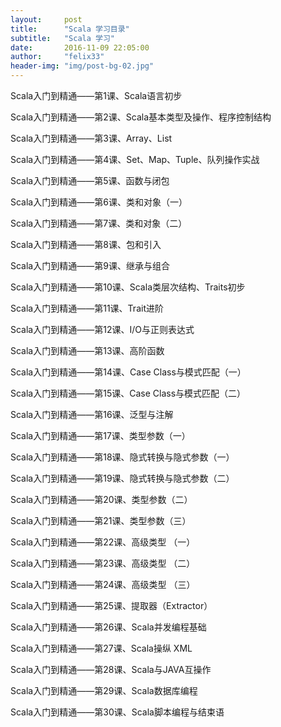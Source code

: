 ```yaml
---
layout:     post
title:      "Scala 学习目录"
subtitle:   "Scala 学习"
date:       2016-11-09 22:05:00
author:     "felix33"
header-img: "img/post-bg-02.jpg"
---
```

Scala入门到精通——第1课、Scala语言初步  

Scala入门到精通——第2课、Scala基本类型及操作、程序控制结构  

Scala入门到精通——第3课、Array、List  

Scala入门到精通——第4课、Set、Map、Tuple、队列操作实战  

Scala入门到精通——第5课、函数与闭包  

Scala入门到精通——第6课、类和对象（一）  

Scala入门到精通——第7课、类和对象（二）  

Scala入门到精通——第8课、包和引入  

Scala入门到精通——第9课、继承与组合  

Scala入门到精通——第10课、Scala类层次结构、Traits初步  

Scala入门到精通——第11课、Trait进阶  

Scala入门到精通——第12课、I/O与正则表达式  

Scala入门到精通——第13课、高阶函数  

Scala入门到精通——第14课、Case Class与模式匹配（一）  

Scala入门到精通——第15课、Case Class与模式匹配（二）  

Scala入门到精通——第16课、泛型与注解  

Scala入门到精通——第17课、类型参数（一）  

Scala入门到精通——第18课、隐式转换与隐式参数（一）  

Scala入门到精通——第19课、隐式转换与隐式参数（二）  

Scala入门到精通——第20课、类型参数（二）  

Scala入门到精通——第21课、类型参数（三）  

Scala入门到精通——第22课、高级类型 （一）  

Scala入门到精通——第23课、高级类型 （二）  

Scala入门到精通——第24课、高级类型 （三）  

Scala入门到精通——第25课、提取器（Extractor）  

Scala入门到精通——第26课、Scala并发编程基础  

Scala入门到精通——第27课、Scala操纵 XML  

Scala入门到精通——第28课、Scala与JAVA互操作  

Scala入门到精通——第29课、Scala数据库编程  

Scala入门到精通——第30课、Scala脚本编程与结束语  
